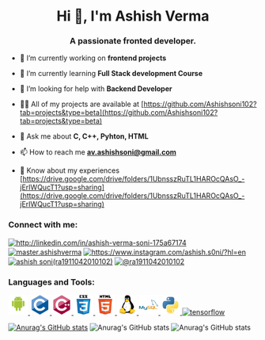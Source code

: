 <h1 align="center">Hi 👋, I'm Ashish Verma</h1>
<h3 align="center">A passionate fronted developer.</h3>

- 🔭 I’m currently working on **frontend projects**

- 🌱 I’m currently learning **Full Stack development Course**

- 🤝 I’m looking for help with **Backend Developer**

- 👨‍💻 All of my projects are available at [https://github.com/Ashishsoni102?tab=projects&type=beta](https://github.com/Ashishsoni102?tab=projects&type=beta)

- 💬 Ask me about **C, C++, Pyhton, HTML**

- 📫 How to reach me **av.ashishsoni@gmail.com**

- 📄 Know about my experiences [https://drive.google.com/drive/folders/1UbnsszRuTL1HAROcQAsO_-jErIWQucT1?usp=sharing](https://drive.google.com/drive/folders/1UbnsszRuTL1HAROcQAsO_-jErIWQucT1?usp=sharing)

<h3 align="left">Connect with me:</h3>
<p align="left">
<a href="https://linkedin.com/in/http://linkedin.com/in/ashish-verma-soni-175a67174" target="blank"><img align="center" src="https://raw.githubusercontent.com/rahuldkjain/github-profile-readme-generator/master/src/images/icons/Social/linked-in-alt.svg" alt="http://linkedin.com/in/ashish-verma-soni-175a67174" height="30" width="40" /></a>
<a href="https://fb.com/master.ashishverma" target="blank"><img align="center" src="https://raw.githubusercontent.com/rahuldkjain/github-profile-readme-generator/master/src/images/icons/Social/facebook.svg" alt="master.ashishverma" height="30" width="40" /></a>
<a href="https://instagram.com/https://www.instagram.com/ashish.s0ni/?hl=en" target="blank"><img align="center" src="https://raw.githubusercontent.com/rahuldkjain/github-profile-readme-generator/master/src/images/icons/Social/instagram.svg" alt="https://www.instagram.com/ashish.s0ni/?hl=en" height="30" width="40" /></a>
<a href="https://www.hackerrank.com/ashish soni(ra1911042010102)" target="blank"><img align="center" src="https://raw.githubusercontent.com/rahuldkjain/github-profile-readme-generator/master/src/images/icons/Social/hackerrank.svg" alt="ashish soni(ra1911042010102)" height="30" width="40" /></a>
<a href="https://www.hackerearth.com/@ra1911042010102" target="blank"><img align="center" src="https://raw.githubusercontent.com/rahuldkjain/github-profile-readme-generator/master/src/images/icons/Social/hackerearth.svg" alt="@ra1911042010102" height="30" width="40" /></a>
</p>

<h3 align="left">Languages and Tools:</h3>
<p align="left"> <a href="https://developer.android.com" target="_blank" rel="noreferrer"> <img src="https://raw.githubusercontent.com/devicons/devicon/master/icons/android/android-original-wordmark.svg" alt="android" width="40" height="40"/> </a> <a href="https://www.cprogramming.com/" target="_blank" rel="noreferrer"> <img src="https://raw.githubusercontent.com/devicons/devicon/master/icons/c/c-original.svg" alt="c" width="40" height="40"/> </a> <a href="https://www.w3schools.com/cpp/" target="_blank" rel="noreferrer"> <img src="https://raw.githubusercontent.com/devicons/devicon/master/icons/cplusplus/cplusplus-original.svg" alt="cplusplus" width="40" height="40"/> </a> <a href="https://www.w3schools.com/css/" target="_blank" rel="noreferrer"> <img src="https://raw.githubusercontent.com/devicons/devicon/master/icons/css3/css3-original-wordmark.svg" alt="css3" width="40" height="40"/> </a> <a href="https://www.w3.org/html/" target="_blank" rel="noreferrer"> <img src="https://raw.githubusercontent.com/devicons/devicon/master/icons/html5/html5-original-wordmark.svg" alt="html5" width="40" height="40"/> </a> <a href="https://www.linux.org/" target="_blank" rel="noreferrer"> <img src="https://raw.githubusercontent.com/devicons/devicon/master/icons/linux/linux-original.svg" alt="linux" width="40" height="40"/> </a> <a href="https://www.mysql.com/" target="_blank" rel="noreferrer"> <img src="https://raw.githubusercontent.com/devicons/devicon/master/icons/mysql/mysql-original-wordmark.svg" alt="mysql" width="40" height="40"/> </a> <a href="https://www.python.org" target="_blank" rel="noreferrer"> <img src="https://raw.githubusercontent.com/devicons/devicon/master/icons/python/python-original.svg" alt="python" width="40" height="40"/> </a> <a href="https://www.tensorflow.org" target="_blank" rel="noreferrer"> <img src="https://www.vectorlogo.zone/logos/tensorflow/tensorflow-icon.svg" alt="tensorflow" width="40" height="40"/> </a> </p>

[![Anurag's GitHub stats](https://github-readme-stats.vercel.app/api?username=Ashishsoni102)](https://github.com/anuraghazra/github-readme-stats)
![Anurag's GitHub stats](https://github-readme-stats.vercel.app/api?username=Ashishsoni102&hide=contribs,prs)
![Anurag's GitHub stats](https://github-readme-stats.vercel.app/api?username=Ashishsoni102&count_private=true)
